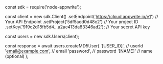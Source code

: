 const sdk = require('node-appwrite');

const client = new sdk.Client()
    .setEndpoint('https://cloud.appwrite.io/v1') // Your API Endpoint
    .setProject('5df5acd0d48c2') // Your project ID
    .setKey('919c2d18fb5d4...a2ae413da83346ad2'); // Your secret API key

const users = new sdk.Users(client);

const response = await users.createMD5User(
    '[USER_ID]', // userId
    'email@example.com', // email
    'password', // password
    '[NAME]' // name (optional)
);
